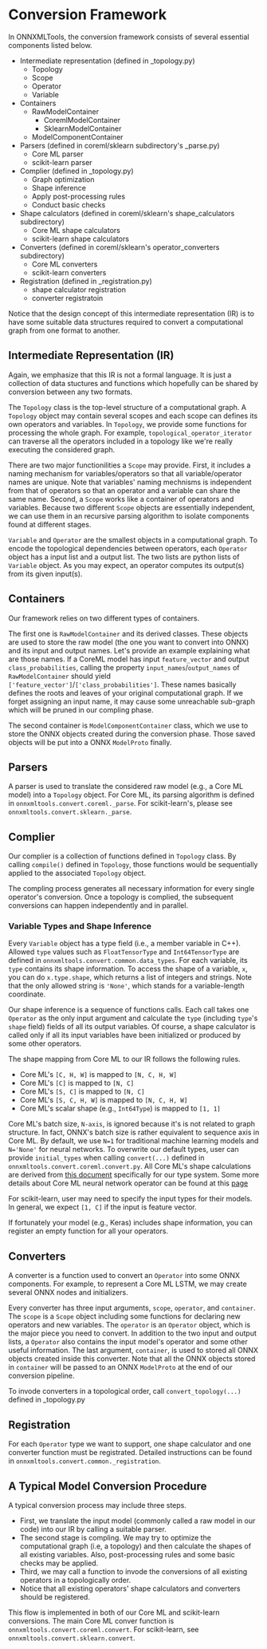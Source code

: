 # Conversion Framework

In ONNXMLTools, the conversion framework consists of several essential components listed below.

* Intermediate representation (defined in _topology.py)
    * Topology
    * Scope
    * Operator
    * Variable
* Containers
    * RawModelContainer
        * CoremlModelContainer
        * SklearnModelContainer
    * ModelComponentContainer
* Parsers (defined in coreml/sklearn subdirectory's _parse.py)
    * Core ML parser
    * scikit-learn parser
* Complier (defined in _topology.py)
    * Graph optimization
    * Shape inference
    * Apply post-processing rules
    * Conduct basic checks
* Shape calculators (defined in coreml/sklearn's shape_calculators subdirectory)
    * Core ML shape calculators
    * scikit-learn shape calculators
* Converters (defined in coreml/sklearn's operator_converters subdirectory)
    * Core ML converters
    * scikit-learn converters
* Registration (defined in _registration.py)
    * shape calculator registration
    * converter registratoin

Notice that the design concept of this intermediate representation (IR) is to have some suitable data structures required to convert a computational graph from one format to another.

## Intermediate Representation (IR)

Again, we emphasize that this IR is not a formal language. It is just a collection of data stuctures and functions which hopefully can be shared by conversion between any two formats.

The `Topology` class is the top-level structure of a computational graph. A `Topology` object may contain several scopes and each scope can defines its own operators and variables. In `Topology`, we provide some functions for processing the whole graph. For example, `topological_operator_iterator` can traverse all the operators included in a topology like we're really executing the considered graph.

There are two major functionilities a `Scope` may provide. First, it includes a naming mechanism for variables/operators so that all variable/operator names are unique. Note that variables' naming mechnisms is independent from that of operators so that an operator and a variable can share the same name. Second, a `Scope` works like a container of operators and variables. Because two different `Scope` objects are essentially independent, we can use them in an recursive parsing algorithm to isolate components found at different stages.

`Variable` and `Operator` are the smallest objects in a computational graph. To encode the topological dependencies between operators, each `Operator` object has a input list and a output list. The two lists are python lists of `Variable` object. As you may expect, an operator computes its output(s) from its given input(s).

## Containers

Our framework relies on two different types of containers.

The first one is `RawModelContainer` and its derived classes. These objects are used to store the raw model (the one you want to convert into ONNX) and its input and output names. Let's provide an example explaining what are those names. If a CoreML model has input `feature_vector` and output `class_probabilities`, calling the property `input_names`/`output_names` of `RawModelContainer` should yield `['feature_vector']`/`['class_probabilities']`. These names basically defines the roots and leaves of your original computational graph. If we forget assigning an input name, it may cause some unreachable sub-graph which will be pruned in our compling phase.

The second container is `ModelComponentContainer` class, which we use to store the ONNX objects created during the conversion phase. Those saved objects will be put into a ONNX `ModelProto` finally.

## Parsers

A parser is used to translate the considered raw model (e.g., a Core ML model) into a `Topology` object. For Core ML, its parsing algorithm is defined in
`onnxmltools.convert.coreml._parse`. For scikit-learn's, please see `onnxmltools.convert.sklearn._parse`.

## Complier

Our complier is a collection of functions defined in `Topology` class. By calling `compile()` defined in `Topology`, those functions would be sequentially applied to the associated `Topology` object.

The compling process generates all necessary information for every single operator's conversion. Once a topology is complied, the subsequent conversions can happen independently and in parallel.

### Variable Types and Shape Inference

Every `Variable` object has a type field (i.e., a member variable in C++). Allowed `type` values such as `FloatTensorType` and `Int64TensorType` are defined in `onnxmltools.convert.common.data_types`. For each variable, its `type` contains its shape information. To access the shape of a variable, `x`, you can do `x.type.shape`, which returns a list of integers and strings. Note that the only allowed string is `'None'`, which stands for a variable-length coordinate.

Our shape inference is a sequence of functions calls. Each call takes one `Operator` as the only input argument and calculate the `type` (including `type`'s `shape` field) fields of all its output variables. Of course, a shape calculator is called only if all its input variables have been initialized or produced by some other operators.

The shape mapping from Core ML to our IR follows the following rules.

* Core ML's `[C, H, W]` is mapped to `[N, C, H, W]`
* Core ML's `[C]` is mapped to `[N, C]`
* Core ML's `[S, C]` is mapped to `[N, C]`
* Core ML's `[S, C, H, W]` is mapped to `[N, C, H, W]`
* Core ML's scalar shape (e.g., `Int64Type`) is mapped to `[1, 1]`

Core ML's batch size, `N-axis`, is ignored because it's is not related to graph structure. In fact, ONNX's batch size is rather equivalent to sequence axis in Core ML. By default, we use `N=1` for traditional machine learning models and `N='None'` for neural networks. To overwrite our default types, user can provide `initial_types` when calling `convert(...)` defined in `onnxmltools.convert.coreml.convert.py`. All Core ML's shape calculations are derived from [this document](https://apple.github.io/coremltools/coremlspecification/index.html) specifically for our type system.
Some more details about Core ML neural network operator can be found at this [page](https://github.com/apple/coremltools/blob/master/mlmodel/format/NeuralNetwork.proto)

For scikit-learn, user may need to specify the input types for their models. In general, we expect `[1, C]` if the input is feature vector.

If fortunately your model (e.g., Keras) includes shape information, you can register an empty function for all your operators.

## Converters

A converter is a function used to convert an `Operator` into some ONNX components. For example, to represent a Core ML LSTM, we may create several ONNX nodes and initializers.

Every converter has three input arguments, `scope`, `operator`, and `container`. The `scope` is a `Scope` object including some functions for declaring new operators and new variables. The `operator` is an `Operator` object, which is the major piece you need to convert. In addition to the two input and output lists, a `Operator` also contains the input model's operator and some other useful information. The last argument, `container`, is used to stored all ONNX objects created inside this converter. Note that all the ONNX objects stored in `container` will be passed to an ONNX `ModelProto` at the end of our conversion pipeline.

To invode converters in a topological order, call `convert_topology(...)` defined in _topology.py

## Registration

For each `Operator` type we want to support, one shape calculator and one converter function must be registrated. Detailed instructions can be found in `onnxmltools.convert.common._registration`.

## A Typical Model Conversion Procedure

A typical conversion process may include three steps.

* First, we translate the input model (commonly called a raw model in our code) into our IR by calling a suitable parser.
* The second stage is compling. We may try to optimize the computational graph (i.e, a topology) and then calculate the shapes of all existing variables. Also, post-processing rules and some basic checks may be applied.
* Third, we may call a function to invode the conversions of all existing operators in a topologically order.
* Notice that all existing operators' shape calculators and converters should be registered.

This flow is implemented in both of our Core ML and scikit-learn conversions.
The main Core ML conver function is `onnxmltools.convert.coreml.convert`. For scikit-learn, see `onnxmltools.convert.sklearn.convert`.